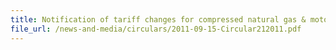 ```yaml
---
title: Notification of tariff changes for compressed natural gas & motor cars for the transport of ten or more persons
file_url: /news-and-media/circulars/2011-09-15-Circular212011.pdf
---
```

